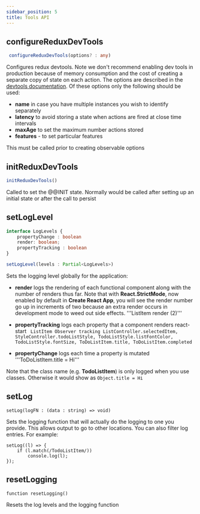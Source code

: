 ```yaml
---
sidebar_position: 5
title: Tools API
---
```

## configureReduxDevTools 
```typescript
 configureReduxDevTools(options? : any)
```
Configures redux devtools.  Note we don't recommend enabling dev tools in production because of memory consumption and the cost of creating a separate copy of state on each action.  The options are described in the [devtools documentation](https://github.com/zalmoxisus/redux-devtools-extension/blob/master/docs/API/Arguments.md).  Of these options only the following should be used:
* **name** in case you have multiple instances you wish to identify separately
* **latency** to avoid storing a state when actions are fired at close time intervals
* **maxAge** to set the maximum number actions stored
* **features** - to set particular features

This must be called prior to creating observable options

## initReduxDevTools
```typescript
initReduxDevTools()
```
Called to set the @@INIT state.  Normally would be called after setting up an initial state or after the call to persist

## setLogLevel ##

```typescript
interface LogLevels {
    propertyChange : boolean
    render: boolean;
    propertyTracking : boolean
}

setLogLevel(levels : Partial<LogLevels>)
```

Sets the logging level globally for the application:
* **render** logs the rendering of each functional component along with the number of renders thus far.  Note that with **React.StrictMode**, now enabled by default in **Create React App**, you will see the render number go up in increments of two because an extra render occurs in development mode to weed out side effects. '''ListItem render (2)'''

* **propertyTracking** logs each property that a component renders react-start ```
  ListItem Observer tracking ListController.selectedItem, StyleController.todoListStyle, TodoListStyle.listFontColor, TodoListStyle.fontSize, ToDoListItem.title, ToDoListItem.completed```

* **propertyChange** logs each time a property is mutated '''ToDoListItem.title = Hi'''

Note that the class name (e.g. **TodoListItem**) is only logged when you use classes.  Otherwise it would show as ```Object.title = Hi```
## setLog

```
setLog(logFN : (data : string) => void)
```

Sets the logging function that will actually do the logging to one you provide.  This allows output to go to other locations.  You can also filter log entries.  For example:
```
setLog((l) => {
    if (l.match(/TodoListItem/))
        console.log(l);
});
```
## resetLogging
```
function resetLogging()
```
Resets the log levels and the logging function
